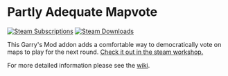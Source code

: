 Partly Adequate Mapvote
===
[![Steam Subscriptions](https://img.shields.io/steam/subscriptions/1839994538)](https://steamcommunity.com/sharedfiles/filedetails/?id=1357204556) 
[![Steam Downloads](https://img.shields.io/steam/downloads/1839994538)](https://steamcommunity.com/sharedfiles/filedetails/?id=1357204556) 

This Garry's Mod addon adds a comfortable way to democratically vote on maps to play for the next round. [Check it out in the steam workshop.](https://steamcommunity.com/sharedfiles/filedetails/?id=1839994538)

For more detailed information please see the [wiki](https://github.com/Reispfannenfresser/ttt-partly-adequate-mapvote/wiki).
